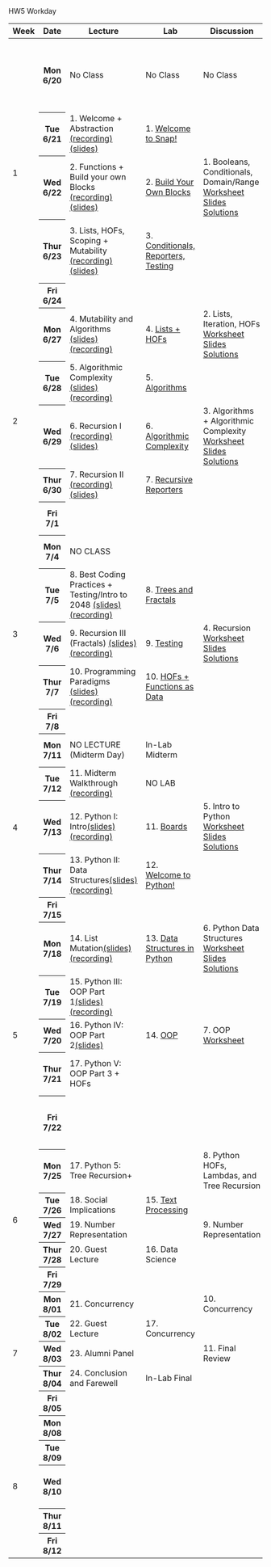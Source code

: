 <table class="table table-bordered schedule-table">
  <thead>
    <tr>
      <th class="center schedule-week-num">Week</th>
      <th>Date</th>
      <th>Lecture</th>
      <th>Lab</th>
      <th>Discussion</th>
      <th>Assignment</th>
    </tr>
  </thead>
  <tbody class="js-scheduleContent">
    <tr>
      <td rowspan=5>1</td> <!-- Week Number -->
      <!-- WEEK ONE------------------------------------------------------------ -->
      <th>Mon 6/20</th> <!-- Date -->
      <td>No Class</td> <!-- Lecture -->
      <td>No Class</td> <!-- Lab -->
      <td>No Class</td> <!-- Discussion -->
      <td>release <a href="https://www.gradescope.com/courses/404659/assignments/2107192/submissions/new">HW 0: Introduce Yourself and Syllabus Quiz</a> (due Thurs 6/23)</td> <!-- Assignment -->
    </tr>
    <tr>
      <th>Tue 6/21</th> <!-- Date -->
      <td>1. Welcome + Abstraction <a href="https://youtu.be/vqgdqUCU0AY">(recording)</a> <a href="https://docs.google.com/presentation/d/1ySmZlnVdc2sHoSZs1IWIT4t0NPsx5HLuvUEd85VgJ5c/edit?usp=sharing">(slides)</a></td> <!-- Lecture -->
      <td>1. <a href="https://cs10.org/bjc-r/topic/topic.html?topic=berkeley_bjc/intro_pair/1-introduction.topic&course=&novideo&noreading&noassignment">Welcome to Snap!</a></td> <!-- Lab -->
      <td></td> <!-- Discussion -->
      <td></td> <!-- Assignment -->
    </tr>
    <tr>
      <th>Wed 6/22 </th> <!-- Date -->
      <td>2. Functions + Build your own Blocks <a href="https://youtu.be/7aBX93awOuA">(recording)</a> <a href="https://docs.google.com/presentation/d/1Nv7wDxVOI4C5Et2-K-UNAxBqHMnzud7muP39tl0iqiA/edit?usp=sharing">(slides)</a></td> <!-- Lecture -->
      <td>2. <a href="https://cs10.org/bjc-r/topic/topic.html?topic=berkeley_bjc/intro_pair/2-loops-variables.topic&course=&novideo&noreading&noassignment">Build Your Own Blocks</a></td> <!-- Lab -->
      <td>1. Booleans, Conditionals, Domain/Range<br/>
      <a href="https://drive.google.com/file/d/1uVUsnNV9IpOFV356mY2GetOKUYLko_y8/view?usp=sharing">Worksheet</a><br/>
      <a href="https://docs.google.com/presentation/d/1J1DeaCF4PxwfL94Bo1YbxOPd29pZY5DrMMAaE-aPV-4/edit?usp=sharing">Slides</a><br/>
      <a href="https://drive.google.com/file/d/1a4WbkXI30o8dj-gKdPTmsQ4u1XVfVvnJ/view?usp=sharing">Solutions</a></td> <!-- Discussion -->
      <td>HW 1: Wordmatch due(6/27)<br/>
      <a href="https://cs10.org/su22/assignment/?https://docs.google.com/document/d/e/2PACX-1vQTzZytQuk8UaeSgzQRn1rXgCFnjXiQqIPCTrzgmQe175dM1CgNzr5nyz6KBaokAHV574V-nuARPE3q/pub">HW 1 Specs</a></td> <!-- Assignment -->
    </tr>
    <tr>
      <th>Thur 6/23</th> <!-- Date -->
      <td>3. Lists, HOFs, Scoping + Mutability <a href="https://youtu.be/dcVvhKcpGJg">(recording)</a> <a href="https://docs.google.com/presentation/d/1Gnq1Sne9bDGyavdZB4mSGLJPQAu-WfPwT0HDgjzAcuc/edit?usp=sharing">(slides)</a></td> <!-- Lecture -->
      <td>3. <a href="https://cs10.org/bjc-r/topic/topic.html?topic=berkeley_bjc/intro_pair/2-conditionals-testing-su21.topic&course=&novideo&noreading&noassignment">Conditionals, Reporters, Testing</a></td> <!-- Lab -->
      <td></td> <!-- Discussion -->
      <td>HW 0: Introduce Yourself and Syllabus Quiz due</td> <!-- Assignment -->
    </tr>
    <tr>
      <th>Fri 6/24</th> <!-- Date -->
      <td></td> <!-- Lecture -->
      <td></td> <!-- Lab -->
      <td></td> <!-- Discussion -->
      <td></td> <!-- Assignment -->
    </tr>
    <!-- WEEK TWO------------------------------------------------------------ -->
    <tr>
      <td rowspan=5>2</td>
      <th>Mon 6/27</th> <!-- Date -->
      <td>4. Mutability and Algorithms <a href="https://docs.google.com/presentation/d/1Sx4GByu9DWKs5tO_rvrWbzWiBj0nhrE6rSFp1ZMGEy4/edit?usp=sharing">(slides)</a> <a href="https://youtu.be/St3rZ6E9kqg">(recording)</a></td> <!-- Lecture -->
      <td>4. <a href="https://cs10.org/bjc-r/topic/topic.html?topic=berkeley_bjc/lists/lists-I.topic&course=&novideo&noreading&noassignment">Lists + HOFs</a></td> <!-- Lab -->
      <td>2. Lists, Iteration, HOFs<br/>
      <a href="https://drive.google.com/file/d/1NkJnc7e68TcTJyB2P8NbA5j3J8Qn-WGW/view?usp=sharing">Worksheet</a><br/>
      <a href="https://docs.google.com/presentation/d/1lBUEdUpM1mRSBjs4XwO9OGfR8OfTsnwMUT9Txer7YWo/edit?usp=sharing">Slides</a><br/>
      <a href="https://drive.google.com/file/d/1cQHfkxnJaZ_aphQZRbsHTmHH-u1Av6mR/view?usp=sharing">Solutions</a></td> <!-- Discussion -->
      <td>HW1: Wordmatch due</td> <!-- Assignment -->
    </tr>
    <tr>
      <th>Tue 6/28</th> <!-- Date -->
      <td>5. Algorithmic Complexity <a href="https://docs.google.com/presentation/d/1JLR18hmqfXw8DXlV-bxcNjp1YtYQLM4VYaL--Of8SsU/edit?usp=sharing"> (slides)</a> <a href="https://youtu.be/fJvW0x8Ycd0"> (recording)</a></td> <!-- Lecture -->
      <td>5. <a href="https://cs10.org/bjc-r/topic/topic.html?topic=berkeley_bjc/areas/algorithms.topic&course=&novideo&noreading&noassignment"> Algorithms</a></td> <!-- Lab -->
      <td></td><!-- Discussion -->
      <td>release <br/>
      <a href="https://docs.google.com/document/d/1mUVnBHcMzGLVlwCYiLvNC8QH0rATT-6x28AVbxlRNfs/edit?usp=sharing">HW 2: Mastermind</a> due(07/03)</td> <!-- Assignment -->
    </tr>
    <tr>
      <th>Wed 6/29 </th> <!-- Date -->
      <td>6. Recursion I <a href="https://youtu.be/GKedcREh1fs">(recording)</a> <a href="https://docs.google.com/presentation/d/1U25PYe2Gotv5N8L-4MdWLn1w4zB2wkPepjjeu9HgjNw/edit?usp=sharing">(slides)</a></td> <!-- Lecture -->
      <td>6. <a href="https://cs10.org/bjc-r/topic/topic.html?topic=berkeley_bjc/areas/algorithm-complexity.topic&course=&novideo&noreading&noassignment">Algorithmic Complexity</a></td> <!-- Lab -->
      <td>3. Algorithms + Algorithmic Complexity<br/>
      <a href="https://drive.google.com/file/d/1aH8a-oeOiTD9ClxiwHEEyqA57T7w0oWq/view?usp=sharing">Worksheet</a><br/>
      <a href="https://docs.google.com/presentation/d/1vb51sfQ6GLdTHYpUy5cgqdLgSCr8tfNx-Xr3G50d1pg/edit?usp=sharing">Slides</a><br/>
      <a href="https://drive.google.com/file/d/1LNyVSkFa9OuJ3v9dGPqAFtpu1btYxWhg/view?usp=sharing">Solutions</a></td> <!-- Discussion -->
      <td></td> <!-- Assignment -->
    </tr>
    <tr>  
      <th>Thur 6/30</th> <!-- Date -->
      <td>7. Recursion II <a href="https://youtu.be/9yhOwHGlQU4">(recording)</a> <a href="https://docs.google.com/presentation/d/1KEtzRUOJXsYCPQOkAI3j2UedLUA031eNzKXeEgp331w/edit?usp=sharing">(slides)</a></td> <!-- Lecture -->
      <td>7. <a href="https://cs10.org/bjc-r/topic/topic.html?topic=berkeley_bjc/recur/recursive-reporters-part1.topic&course=&novideo&noreading&noassignment">Recursive Reporters</a></td> <!-- Lab -->
      <td></td> <!-- Discussion -->
      <td></td> <!-- Assignment -->
    </tr>
    <tr>
      <th>Fri 7/1</th> <!-- Date -->
      <td></td> <!-- Lecture -->
      <td></td> <!-- Lab -->
      <td></td> <!-- Discussion -->
      <td>HW2 due Sunday 7/03</td> <!-- Assignment -->
    </tr>
    <!-- WEEK THREE------------------------------------------------------------ -->
    <tr>
      <td rowspan=5>3</td>
      <th>Mon 7/4</th> <!-- Date -->
      <td>NO CLASS</td> <!-- Lecture -->
      <td></td> <!-- Lab -->
      <td></td> <!-- Discussion -->
      <td>release <a href="https://docs.google.com/document/u/0/d/1exb5jlPnK4zVrPRHIwwlz3UbzorEB5-Faq6leu_Cfx4/edit">HW3: 2048</a> (due 07/13)</td> <!-- Assignment -->
    </tr>
    <tr>
      <th>Tue 7/5</th> <!-- Date -->
      <td>8. Best Coding Practices + Testing/Intro to 2048 <a href="https://docs.google.com/presentation/d/1gHKWs_3v2e1eY53WuWV-7mS6RKGdRHirwWoi8szmSLM/edit?usp=sharing">(slides)</a> <a href="https://youtu.be/16nnEgfhgck">(recording)</a></td> <!-- Lecture -->
      <td>8. <a href="https://cs10.org/bjc-r/topic/topic.html?topic=berkeley_bjc/recur/recursion-trees-fractals.topic&course=&novideo&noreading&noassignment">Trees and Fractals</a></td> <!-- Lab -->
      <td></td><!-- Discussion -->
      <td></td> <!-- Assignment -->
    </tr>
    <tr>
      <th>Wed 7/6 </th> <!-- Date -->
      <td>9. Recursion III (Fractals) <a href="https://docs.google.com/presentation/d/1kGe-Y-mvg4g384OpvtK0gJ9NpA050hsoIuzb4eh-qH4/edit#slide=id.g139f9e034ea_0_257">(slides)</a> <a href="https://youtu.be/7-RBA885icY"> (recording)</a></td> <!-- Lecture -->
      <td>9. <a href="https://cs10.org/bjc-r/topic/topic.html?topic=berkeley_bjc/2048-testing/2048.topic&course=&novideo&noreading&noassignment">Testing</a></td> <!-- Lab -->
      <td>4. Recursion<br/>
      <a href="https://drive.google.com/file/d/1iN3W9s0Ctvm1V5klEGxvsVIAX16mDdIQ/view?usp=sharing">Worksheet</a><br/>
      <a href="https://docs.google.com/presentation/d/13pw405VxMPU1n2aBMGPBIm9RITtEGHtPZiz2NFOj0zI/edit?usp=sharing">Slides</a><br/>
      <a href="https://drive.google.com/file/d/1GcgQzufQxXWU2ml3-MUsZtelRbJ1CaO3/view?usp=sharing">Solutions</a></td> <!-- Discussion -->
      <td></td> <!-- Assignment -->
    </tr>
    <tr>
      <th>Thur 7/7</th> <!-- Date -->
      <td>10. Programming Paradigms <a href="https://docs.google.com/presentation/d/1a2J6eblGOJ8p-Hz9j3vaTWj8Dn8zP6UlQ_SOe8RXecA/edit?usp=sharing">(slides)</a> <a href="https://youtu.be/gHeWsG6ewYU">(recording)</a></td> <!-- Lecture -->
      <td>10. <a href="https://cs10.org/bjc-r/llab/html/topic.html?topic=berkeley_bjc%2Fhofs%2Fhofs-practice.topic&course&novideo&noreading&noassignment"> HOFs + Functions as Data</a></td> <!-- Lab -->
      <td></td> <!-- Discussion -->
      <td></td> <!-- Assignment -->
    </tr>
    <tr>
      <th>Fri 7/8</th> <!-- Date -->
      <td></td> <!-- Lecture -->
      <td></td> <!-- Lab -->
      <td></td> <!-- Discussion -->
      <td></td> <!-- Assignment -->
    </tr>
    <!-- WEEK FOUR------------------------------------------------------------ -->
    <tr>
      <td rowspan=5>4</td>
      <th>Mon 7/11</th> <!-- Date -->
      <td>NO LECTURE (Midterm Day)</td> <!-- Lecture -->
      <td>In-Lab Midterm</td> <!-- Lab -->
      <td></td> <!-- Discussion -->
      <td>Paper Midterm 6-8pm PST</td> <!-- Assignment -->
    </tr>
    <tr>
      <th>Tue 7/12</th> <!-- Date -->
      <td>11. Midterm Walkthrough <a href="https://youtu.be/gGyC3KNMiHo">(recording)</a></td> <!-- Lecture -->
      <td>NO LAB</td> <!-- Lab -->
      <td></td><!-- Discussion -->
      <td></td> <!-- Assignment -->
    </tr>
    <tr>
      <th>Wed 7/13 </th> <!-- Date -->
      <td>12. Python I: Intro<a href="https://docs.google.com/presentation/d/1vcld-PTQnDuodmdb88SoGEa7Zy3XBD3jbLTfff2RViQ/edit?usp=sharing">(slides)</a><a href="https://youtu.be/w9Shvk5Jzpk">(recording)</a></td> <!-- Lecture -->
      <td>11. <a href="https://cs10.org/bjc-r/topic/topic.html?topic=berkeley_bjc/lists/tic-tac-toe.topic&course=&novideo&noreading&noassignment">Boards</a></td> <!-- Lab -->
      <td>5. Intro to Python<br/>
      <a href="https://drive.google.com/file/d/1p3K1cPasKEtmCtzQMWvJ59K-PwmAOdyt/view?usp=sharing">Worksheet</a><br/>
      <a href="https://docs.google.com/presentation/d/1aod8nJODHjoMqz3SYPYJo07qBpeyAsNwOKj4g80Wwk4/edit?usp=sharing">Slides</a><br/>
      <a href="https://drive.google.com/file/d/1dTlgyInG6PFkO-wN9va_eI_1ugC_Mgvx/view?usp=sharing">Solutions</a></td> <!-- Discussion -->
      <td>HW3: 2048 due</td> <!-- Assignment -->
    </tr>
    <tr>
      <th>Thur 7/14</th> <!-- Date -->
      <td>13. Python II: Data Structures<a href="https://docs.google.com/presentation/d/1uhpp-v7BzcMiTY0caeAuM4w8lVTDR4qd4eYLOMyq0z4/edit#slide=id.g13cfba3ed9a_0_9">(slides)</a> <a href="https://youtu.be/asRoePvLodo">(recording)</a></td> <!-- Lecture -->
      <td>12. <a href="https://cs10.org/bjc-r/topic/topic.html?topic=berkeley_bjc/python/besides-blocks-welcome-parsons.topic&course=&novideo&noreading&noassignment"> Welcome to Python!</a></td> <!-- Lab -->
      <td></td> <!-- Discussion -->
      <td><a href="https://docs.google.com/document/d/14ifSoEcExk40Cmq3u5O1JhmEX43uyDnpW1dLplumtNo/edit?usp=sharing">release HW4: Snap to Python Translation</a></td> <!-- Assignment -->
    </tr>
    <tr>
      <th>Fri 7/15</th> <!-- Date -->
      <td></td> <!-- Lecture -->
      <td></td> <!-- Lab -->
      <td></td> <!-- Discussion -->
      <td></td> <!-- Assignment -->
    </tr>
    <!-- WEEK FIVE ------------------------------------------------------------ -->
    <tr>
      <td rowspan=5>5</td>
      <th>Mon 7/18</th> <!-- Date -->
      <td>14. List Mutation<a href="https://drive.google.com/file/d/1fR-64L3KBx2QMpMVj0WNuoqHYEDdpxBG/view?usp=sharing">(slides)</a> <a href="https://youtu.be/dFeOwjnigfY">(recording)</a></td> <!-- Lecture -->
      <td>13. <a href="https://cs10.org/bjc-r/topic/topic.html?topic=berkeley_bjc/python/besides-blocks-data-struct.topic&course=&novideo&noreading&noassignment">Data Structures in Python</a></td> <!-- Lab -->
      <td>6. Python Data Structures<br/>
      <a href="https://drive.google.com/file/d/1FoN-pIy5pIASJ1Da4VDlbh4pl6I6Mh_O/view?usp=sharing">Worksheet</a><br/>
      <a href="https://docs.google.com/presentation/d/1JEndkfNob5O0drdULSdeM4vMNNPG8B65LuUcv5RCrOg/edit?usp=sharing">Slides</a><br/>
      <a href="https://drive.google.com/file/d/1THrX-opmn-ClyIsp0BmmWEdXhvfzpz5B/view?usp=sharing">Solutions</a></td> <!-- Discussion -->
      <td></td> <!-- Assignment -->
    </tr>
    <tr>
      <th>Tue 7/19</th> <!-- Date -->
      <td>15. Python III: OOP Part 1<a
      href= "https://docs.google.com/presentation/d/1TcOzK1LNdyLW9XGJ0OvFHhZtM9NcQ1lUvUucCZkYEBw/edit?usp=sharing">(slides)</a> <a href="https://youtu.be/m0UHeyhoBzo">(recording)</a></td><!-- Lecture -->
      <td></td> <!-- Lab -->
      <td></td><!-- Discussion -->
      <td>HW4: Snap to Python Translation due</td> <!-- Assignment -->
    </tr>
    <tr>
      <th>Wed 7/20 </th> <!-- Date -->
      <td>16. Python IV: OOP Part 2<a href="https://docs.google.com/presentation/d/1FNTlONTL7TO_MV0SZh8pR-yXHTpzuuDMHlY3g0esvPk/edit?usp=sharing">(slides)</a> <a href="https://youtu.be/_vq4r6WAy1Q"></a></td> <!-- Lecture -->
      <td>14. <a href="https://cs10.org/bjc-r/llab/html/topic.html?topic=berkeley_bjc%2Fpython%2Fbesides-blocks-oop-joshhug-edition.topic&course&novideo&noreading&noassignment">OOP</a></td> <!-- Lab -->
      <td>7. OOP<br/>
      <a href="https://drive.google.com/file/d/1Wj9n6TCkD_1GvKcZpB6dJt-OQczEh7VH/view?usp=sharing">Worksheet</a></td> <!-- Discussion -->
      <td>release HW5: OOP Practice</td> <!-- Assignment -->
    </tr>
    <tr>
      <th>Thur 7/21</th> <!-- Date -->
      <td>17. Python V: OOP Part 3 + HOFs</td> <!-- Lecture -->
      <td></td> <!-- Lab -->
      <td></td> <!-- Discussion -->
      <td>release Final Project Propasal released</td> <!-- Assignment -->
    </tr>
    <tr>
      <th>Fri 7/22</th> <!-- Date -->
      <td></td> <!-- Lecture -->
      <td></td> <!-- Lab -->
      <td></td> <!-- Discussion -->
      <td>Final Project Propasal due Saturday 11:59pm</td> <!-- Assignment -->
    </tr>
    <!-- WEEK SIX ------------------------------------------------------------ -->
    <tr>
      <td rowspan=5>6</td>
      <th>Mon 7/25</th> <!-- Date -->
      <td>17. Python 5: Tree Recursion+</td> <!-- Lecture -->
      <td></td>  HW5 Workday <!-- Lab -->
      <td>8. Python HOFs, Lambdas, and Tree Recursion</td> <!-- Discussion -->
      <td>HW5: OOP Practice due, release Final Project</td> <!-- Assignment -->
    </tr>
    <tr>
      <th>Tue 7/26</th> <!-- Date -->
      <td>18. Social Implications</td> <!-- Lecture -->
      <td>15. <a href="https://cs10.org/bjc-r/topic/topic.html?topic=berkeley_bjc/python/besides-blocks-text-processing.topic&course=&novideo&noreading&noassignment">Text Processing</a></td> <!-- Lab -->
      <td></td><!-- Discussion -->
      <td></td> <!-- Assignment -->
    </tr>
    <tr>
      <th>Wed 7/27 </th> <!-- Date -->
      <td>19. Number Representation</td> <!-- Lecture -->
      <td></td> <!-- Lab -->
      <td>9. Number Representation</td> <!-- Discussion -->
      <td></td> <!-- Assignment -->
    </tr>
    <tr>
      <th>Thur 7/28</th> <!-- Date -->
      <td>20. Guest Lecture</td> <!-- Lecture -->
      <td>16. Data Science</td> <!-- Lab -->
      <td></td> <!-- Discussion -->
      <td></td> <!-- Assignment -->
    </tr>
    <tr>
      <th>Fri 7/29</th> <!-- Date -->
      <td></td> <!-- Lecture -->
      <td></td> <!-- Lab -->
      <td></td> <!-- Discussion -->
      <td></td> <!-- Assignment -->
    </tr>
    <!-- WEEK SEVEN ------------------------------------------------------------ -->
    <tr>
      <td rowspan=5>7</td>
      <th>Mon 8/01</th> <!-- Date -->
      <td>21. Concurrency</td> <!-- Lecture -->
      <td></td> <!-- Lab -->
      <td>10. Concurrency</td> <!-- Discussion -->
      <td></td> <!-- Assignment -->
    </tr>
    <tr>
      <th>Tue 8/02</th> <!-- Date -->
      <td>22. Guest Lecture</td> <!-- Lecture -->
      <td>17. Concurrency</td> <!-- Lab -->
      <td></td><!-- Discussion -->
      <td></td> <!-- Assignment -->
    </tr>
    <tr>
      <th>Wed 8/03 </th> <!-- Date -->
      <td>23. Alumni Panel</td> <!-- Lecture -->
      <td></td> <!-- Lab -->
      <td>11. Final Review</td> <!-- Discussion -->
      <td></td><!-- Assignment -->
    </tr>
    <tr>
      <th>Thur 8/04</th> <!-- Date -->
      <td>24. Conclusion and Farewell</td> <!-- Lecture -->
      <td>In-Lab Final</td> <!-- Lab -->
      <td></td> <!-- Discussion -->
      <td>Final Project due</td> <!-- Assignment -->
    </tr>
    <tr>
      <th>Fri 8/05</th> <!-- Date -->
      <td></td> <!-- Lecture -->
      <td></td> <!-- Lab -->
      <td></td> <!-- Discussion -->
      <td></td> <!-- Assignment -->
    </tr>
    <!-- WEEK EIGHT ------------------------------------------------------------ -->
    <tr>
      <td rowspan=5>8</td>
      <th>Mon 8/08</th> <!-- Date -->
      <td></td> <!-- Lecture -->
      <td></td> <!-- Lab -->
      <td></td> <!-- Discussion -->
      <td></td> <!-- Assignment -->
    </tr>
    <tr>
      <th>Tue 8/09</th> <!-- Date -->
      <td></td> <!-- Lecture -->
      <td></td> <!-- Lab -->
      <td></td><!-- Discussion -->
      <td></td> <!-- Assignment -->
    </tr>
    <tr>
      <th>Wed 8/10</th> <!-- Date -->
      <td></td> <!-- Lecture -->
      <td></td> <!-- Lab -->
      <td></td> <!-- Discussion -->
      <td>Paper Final Exam (3pm-6pm PT)</td> <!-- Assignment -->
    </tr>
    <tr>
      <th>Thur 8/11</th> <!-- Date -->
      <td></td> <!-- Lecture -->
      <td></td> <!-- Lab -->
      <td></td> <!-- Discussion -->
      <td></td> <!-- Assignment -->
    </tr>
    <tr>
      <th>Fri 8/12</th> <!-- Date -->
      <td></td> <!-- Lecture -->
      <td></td> <!-- Lab -->
      <td></td> <!-- Discussion -->
      <td></td> <!-- Assignment -->
    </tr>
  </tbody>
</table>
